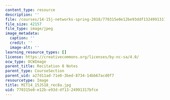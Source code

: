 ```yaml
---
content_type: resource
description: ''
file: /courses/14-15j-networks-spring-2018/770315e0e12be93ddf1324991317bfce_MIT14_15JS18_rec8a.jpg
file_size: 42157
file_type: image/jpeg
image_metadata:
  caption: ''
  credit: ''
  image-alt: ''
learning_resource_types: []
license: https://creativecommons.org/licenses/by-nc-sa/4.0/
ocw_type: OCWImage
parent_title: Recitation 8 Notes
parent_type: CourseSection
parent_uid: a27d11ad-71e0-3bed-8734-14bb67acd0f7
resourcetype: Image
title: MIT14_15JS18_rec8a.jpg
uid: 770315e0-e12b-e93d-df13-24991317bfce
---
```


